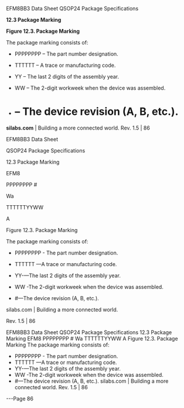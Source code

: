 EFM8BB3 Data Sheet
QSOP24 Package Specifications


**12.3 Package Marking**



**Figure 12.3. Package Marking**

The package marking consists of:

 - PPPPPPPP – The part number designation.

 - TTTTTT – A trace or manufacturing code.

 - YY – The last 2 digits of the assembly year.

 - WW – The 2-digit workweek when the device was assembled.

 - # – The device revision (A, B, etc.).

**silabs.com** | Building a more connected world. Rev. 1.5 | 86



EFM8BB3 Data Sheet

QSOP24 Package Specifications

12.3 Package Marking

EFM8

PPPPPPPP #

Wa

TTTTTTYYWW

A

Figure 12.3. Package Marking

The package marking consists of:

+ PPPPPPPP - The part number designation.

+ TTTTTT —A trace or manufacturing code.

+ YY-—The last 2 digits of the assembly year.

+ WW -The 2-digit workweek when the device was assembled.

+ #—The device revision (A, B, etc.).

silabs.com | Building a more connected world.

Rev. 1.5 | 86

EFM8BB3 Data Sheet
QSOP24 Package Specifications
12.3 Package Marking
EFM8
PPPPPPPP #
Wa TTTTTTYYWW A
Figure 12.3. Package Marking
The package marking consists of:
+ PPPPPPPP - The part number designation.
+ TTTTTT —A trace or manufacturing code.
+ YY-—The last 2 digits of the assembly year.
+ WW -The 2-digit workweek when the device was assembled.
+ #—The device revision (A, B, etc.).
silabs.com | Building a more connected world. Rev. 1.5 | 86


---Page 86 

